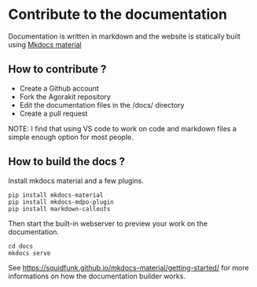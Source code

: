 # Contribute to the documentation

Documentation is written in markdown and the website is statically built using [Mkdocs material](https://squidfunk.github.io/mkdocs-material/)


## How to contribute ?
- Create a Github account
- Fork the Agorakit repository
- Edit the documentation files in the /docs/ directory
- Create a pull request 

NOTE: I find that using VS code to work on code and markdown files a simple enough option for most people.

## How to build the docs ?
Install mkdocs material and a few plugins. 

```
pip install mkdocs-material
pip install mkdocs-mdpo-plugin
pip install markdown-callouts
```

Then start the built-in webserver to preview your work on the documentation.
```
cd docs
mkdocs serve
```

See https://squidfunk.github.io/mkdocs-material/getting-started/ for more informations on how the documentation builder works.



